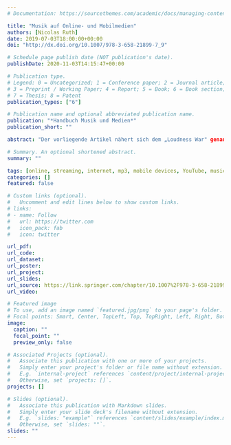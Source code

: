 ```yaml
---
# Documentation: https://sourcethemes.com/academic/docs/managing-content/

title: "Musik auf Online- und Mobilmedien"
authors: [Nicolas Ruth]
date: 2019-07-03T18:00:00+00:00
doi: "http://dx.doi.org/10.1007/978-3-658-21899-7_9"

# Schedule page publish date (NOT publication's date).
publishDate: 2020-11-03T14:15:47+00:00

# Publication type.
# Legend: 0 = Uncategorized; 1 = Conference paper; 2 = Journal article;
# 3 = Preprint / Working Paper; 4 = Report; 5 = Book; 6 = Book section;
# 7 = Thesis; 8 = Patent
publication_types: ["6"]

# Publication name and optional abbreviated publication name.
publication: "*Handbuch Musik und Medien*"
publication_short: ""

abstract: "Der vorliegende Artikel nähert sich dem „Loudness War" genannten Phänomen, also der gesteigerten Dynamikkompression in der Post-Produktion von populärer Musik, und seinen Auswirkungen für die Rezeption. Die zentrale experimentelle Studie in dieser Arbeit beschäftigt sich in einem 2 x 2 Between-Subjects-Design mit der Wahrnehmung und Bewertung von verschiedenen populären Musikstücken. 56 Studierende (M = 22,8 Jahre, 69,6 % weiblich) hörten in zwei Gruppen jeweils die drei gleichen Lieder, davon das zweite oder dritte in einer übersteigerten Dynamikkompression. Als Messinstrument fungierte ein in Anlehnung an Maempel (2001) modifizierter Klanggestaltungsfragebogen sowie das SAM und der PANAS-d-state. Nur der an dritter Stelle präsentierte Song wurde in „lauter", also stark komprimierter Mischung hinsichtlich mehrerer Parameter signifikant schlechter bewertet als in konventioneller Mischung und hinterließ auch eine negativere Gefühlsanmutung."

# Summary. An optional shortened abstract.
summary: ""

tags: [online, streaming, internet, mp3, mobile devices, YouTube, music industry, copyright]
categories: []
featured: false

# Custom links (optional).
#   Uncomment and edit lines below to show custom links.
# links:
# - name: Follow
#   url: https://twitter.com
#   icon_pack: fab
#   icon: twitter

url_pdf:
url_code:
url_dataset:
url_poster:
url_project:
url_slides:
url_source: https://link.springer.com/chapter/10.1007%2F978-3-658-21899-7_9
url_video:

# Featured image
# To use, add an image named `featured.jpg/png` to your page's folder.
# Focal points: Smart, Center, TopLeft, Top, TopRight, Left, Right, BottomLeft, Bottom, BottomRight.
image:
  caption: ""
  focal_point: ""
  preview_only: false

# Associated Projects (optional).
#   Associate this publication with one or more of your projects.
#   Simply enter your project's folder or file name without extension.
#   E.g. `internal-project` references `content/project/internal-project/index.md`.
#   Otherwise, set `projects: []`.
projects: []

# Slides (optional).
#   Associate this publication with Markdown slides.
#   Simply enter your slide deck's filename without extension.
#   E.g. `slides: "example"` references `content/slides/example/index.md`.
#   Otherwise, set `slides: ""`.
slides: ""
---
```


